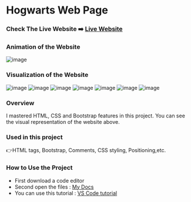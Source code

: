 # Hogwarts Web Page


### Check The Live Website ➡️ [Live Website](https://skycooper.github.io/HogwartsWebpage/)

### Animation of the Website
![image](https://github.com/SkyCooper/HogwartsWebpage/blob/main/Hogwarts.gif)

### Visualization of the Website
![image](https://user-images.githubusercontent.com/106506769/192144219-025bcbba-83b7-45ca-9ec1-d71d5a3a4485.png)
![image](https://user-images.githubusercontent.com/106506769/192144235-fd0c1b34-42aa-46fc-b551-e8f7609b63f2.png)
![image](https://user-images.githubusercontent.com/106506769/192144254-9f5d4904-825b-4d4c-b863-99c411107087.png)
![image](https://user-images.githubusercontent.com/106506769/192144268-fc846898-e787-4eed-aeee-ffee8f53c67a.png)
![image](https://user-images.githubusercontent.com/106506769/192144277-1e746846-af59-4421-8dbb-a7f1f37a335e.png)
![image](https://user-images.githubusercontent.com/106506769/192144289-fa9a2e78-3c73-43d8-8bfa-15589ee90b95.png)
![image](https://user-images.githubusercontent.com/106506769/192144336-57d74cc6-51d3-4952-87c1-525b5ef10a10.png)



### Overview
I mastered HTML, CSS and Bootstrap features in this project. You can see the visual representation of the website above.

### Used in this project
👉HTML tags, Bootstrap, Comments, CSS styling, Positioning,etc.

### How to Use the Project
+ First download a code editor
+ Second open the files : [My Docs](https://github.com/SkyCooper/HogwartsWebpage)
+ You can use this tutorial : [VS Code tutorial](https://www.youtube.com/watch?v=fJEbVCrEMSE)
